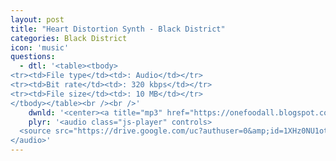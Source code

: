 ```yaml
---
layout: post
title: "Heart Distortion Synth - Black District"
categories: Black District
icon: 'music'
questions:
  - dtl: '<table><tbody>
<tr><td>File type</td><td>: Audio</td></tr>
<tr><td>Bit rate</td><td>: 320 kbps</td></tr>
<tr><td>File size</td><td>: 10 MB</td></tr>
</tbody></table><br /><br />'
    dwnld: '<center><a title="mp3" href="https://onefoodall.blogspot.com/2019/09/blog-post_15.html?u=U2FsdGVkX1%2F1aerY4NnNRA1WawgQr8PW0CwtDlW0DjSrCLrO9h6NNt9GshMsOCmooHZaVuXUuc6BYB%2BIYNksIl7lMYa9mT%2FWLTw2wwPxRW1Zhsaofl8Kb%2BTbNGvEvahXlDXRF5oAxxp4swOu43ilqTvv0N3lDqFhbdvgDAiOOxXEWbQA1WQASV%2BkQH1FmT7V" class="ut" target="_blank"><span class="feather-icon icon-download"> Download</span></a></center><br /><br />'
    plyr: '<audio class="js-player" controls>
  <source src="https://drive.google.com/uc?authuser=0&amp;id=1XHz0NU1otduQalHQt5N6abfN825cGWQw&amp;export=download" type="audio/mp3">
</audio>'
---
```

